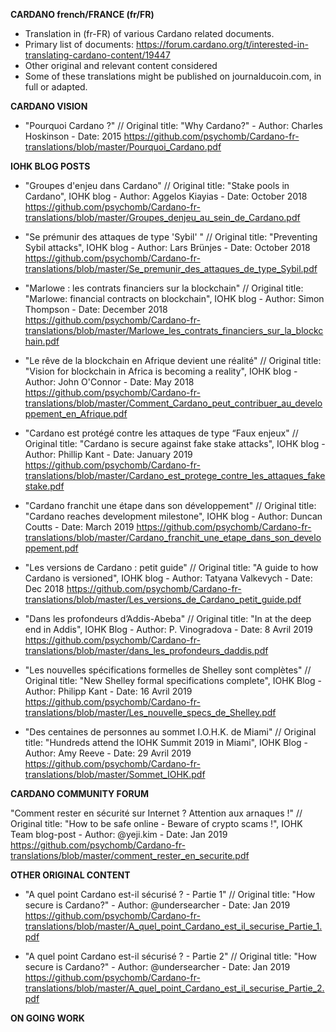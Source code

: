 **CARDANO french/FRANCE (fr/FR)**

- Translation in (fr-FR) of various Cardano related documents.
- Primary list of documents: https://forum.cardano.org/t/interested-in-translating-cardano-content/19447
- Other original and relevant content considered
- Some of these translations might be published on journalducoin.com, in full or adapted.

**CARDANO VISION**

- "Pourquoi Cardano ?" // Original title: "Why Cardano?" - Author: Charles Hoskinson - Date: 2015
https://github.com/psychomb/Cardano-fr-translations/blob/master/Pourquoi_Cardano.pdf

**IOHK BLOG POSTS**

- "Groupes d'enjeu dans Cardano" // Original title: "Stake pools in Cardano", IOHK blog - Author: Aggelos Kiayias - Date: October 2018
https://github.com/psychomb/Cardano-fr-translations/blob/master/Groupes_denjeu_au_sein_de_Cardano.pdf

- "Se prémunir des attaques de type 'Sybil' " // Original title: "Preventing Sybil attacks", IOHK blog - Author: Lars Brünjes - Date: October 2018
https://github.com/psychomb/Cardano-fr-translations/blob/master/Se_premunir_des_attaques_de_type_Sybil.pdf

- "Marlowe : les contrats financiers sur la blockchain" // Original title: "Marlowe: financial contracts on blockchain", IOHK blog - Author: Simon Thompson - Date: December 2018
https://github.com/psychomb/Cardano-fr-translations/blob/master/Marlowe_les_contrats_financiers_sur_la_blockchain.pdf

- "Le rêve de la blockchain en Afrique devient une réalité" // Original title: "Vision for blockchain in Africa is becoming a reality", IOHK blog - Author: John O'Connor - Date: May 2018
https://github.com/psychomb/Cardano-fr-translations/blob/master/Comment_Cardano_peut_contribuer_au_developpement_en_Afrique.pdf

- "Cardano est protégé contre les attaques de type “Faux enjeux" // Original title: "Cardano is secure against fake stake attacks", IOHK blog - Author: Phillip Kant - Date: January 2019
https://github.com/psychomb/Cardano-fr-translations/blob/master/Cardano_est_protege_contre_les_attaques_fakestake.pdf

- "Cardano franchit une étape dans son développement" // Original title: "Cardano reaches development milestone", IOHK blog - Author: Duncan Coutts - Date: March 2019
https://github.com/psychomb/Cardano-fr-translations/blob/master/Cardano_franchit_une_etape_dans_son_developpement.pdf

- "Les versions de Cardano : petit guide" // Original title: "A guide to how Cardano is versioned", IOHK blog - Author: Tatyana Valkevych - Date: Dec 2018
https://github.com/psychomb/Cardano-fr-translations/blob/master/Les_versions_de_Cardano_petit_guide.pdf

- "Dans les profondeurs d’Addis-Abeba" // Original title: "In at the deep end in Addis", IOHK Blog - Author: P. Vinogradova - Date: 8 Avril 2019
https://github.com/psychomb/Cardano-fr-translations/blob/master/dans_les_profondeurs_daddis.pdf

- "Les nouvelles spécifications formelles de Shelley sont complètes" // Original title: "New Shelley formal specifications complete", IOHK Blog - Author: Philipp Kant - Date: 16 Avril 2019
https://github.com/psychomb/Cardano-fr-translations/blob/master/Les_nouvelle_specs_de_Shelley.pdf

- "Des centaines de personnes au sommet I.O.H.K. de Miami" // Original title: "Hundreds attend the IOHK Summit 2019 in Miami", IOHK Blog - Author: Amy Reeve - Date: 29 Avril 2019
https://github.com/psychomb/Cardano-fr-translations/blob/master/Sommet_IOHK.pdf

**CARDANO COMMUNITY FORUM**

"Comment rester en sécurité sur Internet ? Attention aux arnaques !" // Original title: "How to be safe online - Beware of crypto scams !", IOHK Team blog-post - Author: @yeji.kim - Date: Jan 2019 https://github.com/psychomb/Cardano-fr-translations/blob/master/comment_rester_en_securite.pdf

**OTHER ORIGINAL CONTENT**

- "A quel point Cardano est-il sécurisé ? - Partie 1" // Original title: "How secure is Cardano?" - Author: @undersearcher - Date: Jan 2019
https://github.com/psychomb/Cardano-fr-translations/blob/master/A_quel_point_Cardano_est_il_securise_Partie_1.pdf

- "A quel point Cardano est-il sécurisé ? - Partie 2" // Original title: "How secure is Cardano?" - Author: @undersearcher - Date: Jan 2019
https://github.com/psychomb/Cardano-fr-translations/blob/master/A_quel_point_Cardano_est_il_securise_Partie_2.pdf

**ON GOING WORK**


